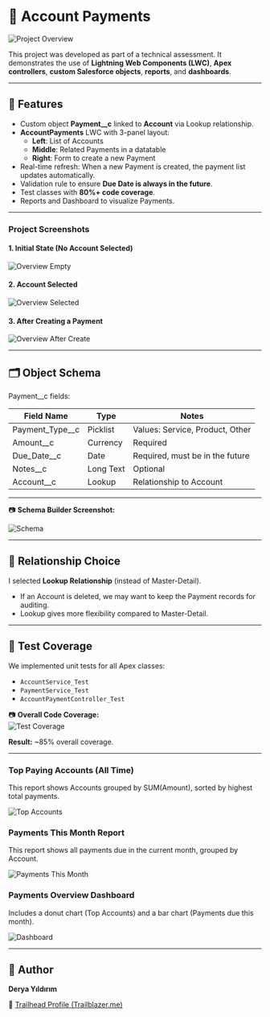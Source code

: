 # 🔹 Account Payments 

![Project Overview](./screenshots/overview.jpg)

This project was developed as part of a technical assessment. It demonstrates the use of **Lightning Web Components (LWC)**, **Apex controllers**, **custom Salesforce objects**, **reports**, and **dashboards**.

---

## 📌 Features

- Custom object **Payment__c** linked to **Account** via Lookup relationship.  
- **AccountPayments** LWC with 3-panel layout:
  - **Left**: List of Accounts  
  - **Middle**: Related Payments in a datatable  
  - **Right**: Form to create a new Payment  
- Real-time refresh: When a new Payment is created, the payment list updates automatically.  
- Validation rule to ensure **Due Date is always in the future**.  
- Test classes with **80%+ code coverage**.  
- Reports and Dashboard to visualize Payments.  

---

### Project Screenshots

#### 1. Initial State (No Account Selected)
![Overview Empty](./screenshots/overview-empty.jpg)

#### 2. Account Selected
![Overview Selected](./screenshots/overview-beforeCreate.jpg)

#### 3. After Creating a Payment
![Overview After Create](./screenshots/overview-afterCreate.jpg)

---

## 🗂️ Object Schema

Payment__c fields:

| Field Name       | Type       | Notes                                |
|------------------|-----------|--------------------------------------|
| Payment_Type__c  | Picklist  | Values: Service, Product, Other      |
| Amount__c        | Currency  | Required                             |
| Due_Date__c      | Date      | Required, must be in the future      |
| Notes__c         | Long Text | Optional                             |
| Account__c       | Lookup    | Relationship to Account              |

---

📷 **Schema Builder Screenshot:**  

![Schema](./screenshots/schema.jpg)

---

## 🔗 Relationship Choice

I selected **Lookup Relationship** (instead of Master-Detail).  
- If an Account is deleted, we may want to keep the Payment records for auditing.  
- Lookup gives more flexibility compared to Master-Detail.  

---

## 🧪 Test Coverage

We implemented unit tests for all Apex classes:  
- `AccountService_Test`  
- `PaymentService_Test`  
- `AccountPaymentController_Test`  

📷 **Overall Code Coverage:**  
![Test Coverage](./screenshots/test_coverage.jpg)

**Result:** ~85% overall coverage.

--- 

### Top Paying Accounts (All Time)
This report shows Accounts grouped by SUM(Amount), sorted by highest total payments.

![Top Accounts](./screenshots/rapor_1.png)

### Payments This Month Report
This report shows all payments due in the current month, grouped by Account.

![Payments This Month](./screenshots/rapor_2.png)


### Payments Overview Dashboard
Includes a donut chart (Top Accounts) and a bar chart (Payments due this month).

![Dashboard](./screenshots/dashboard.jpg)

---
## 👤 Author

**Derya Yıldırım**

📎 [Trailhead Profile (Trailblazer.me)](https://trailblazer.me/id/deryayildirim) 
